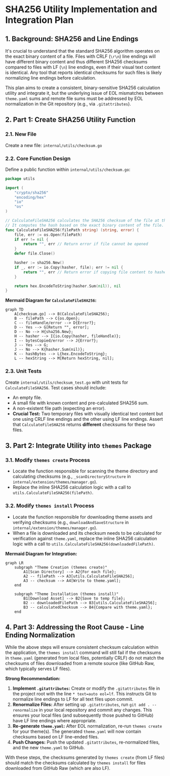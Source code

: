 # SHA256 Utility Implementation and Integration Plan

## 1. Background: SHA256 and Line Endings

It's crucial to understand that the standard SHA256 algorithm operates on the exact binary content of a file. Files with CRLF (`\r\n`) line endings will have different binary content and thus different SHA256 checksums compared to files with LF (`\n`) line endings, even if their visual text content is identical. Any tool that reports identical checksums for such files is likely normalizing line endings before calculation.

This plan aims to create a consistent, binary-sensitive SHA256 calculation utility and integrate it, but the underlying issue of EOL mismatches between `theme.yaml` sums and remote file sums must be addressed by EOL normalization in the Git repository (e.g., via `.gitattributes`).

## 2. Part 1: Create SHA256 Utility Function

### 2.1. New File
Create a new file: `internal/utils/checksum.go`

### 2.2. Core Function Design
Define a public function within `internal/utils/checksum.go`:

```go
package utils

import (
	"crypto/sha256"
	"encoding/hex"
	"io"
	"os"
)

// CalculateFileSHA256 calculates the SHA256 checksum of the file at the given path.
// It computes the hash based on the exact binary content of the file.
func CalculateFileSHA256(filePath string) (string, error) {
	file, err := os.Open(filePath)
	if err != nil {
		return "", err // Return error if file cannot be opened
	}
	defer file.Close()

	hasher := sha256.New()
	if _, err := io.Copy(hasher, file); err != nil {
		return "", err // Return error if copying file content to hasher fails
	}

	return hex.EncodeToString(hasher.Sum(nil)), nil
}
```

**Mermaid Diagram for `CalculateFileSHA256`:**
```mermaid
graph TD
    A[checksum.go] --> B(CalculateFileSHA256);
    B -- filePath --> C{os.Open};
    C -- fileHandle/error --> D{Error?};
    D -- Yes --> G[Return "", error];
    D -- No --> H{sha256.New};
    H -- hasher --> I{io.Copy(hasher, fileHandle)};
    I -- bytesCopied/error --> J{Error?};
    J -- Yes --> G;
    J -- No --> K{hasher.Sum(nil)};
    K -- hashBytes --> L{hex.EncodeToString};
    L -- hexString --> M[Return hexString, nil];
```

### 2.3. Unit Tests
Create `internal/utils/checksum_test.go` with unit tests for `CalculateFileSHA256`.
Test cases should include:
*   An empty file.
*   A small file with known content and pre-calculated SHA256 sum.
*   A non-existent file path (expecting an error).
*   **Crucial Test:** Two temporary files with visually identical text content but one using CRLF line endings and the other using LF line endings. Assert that `CalculateFileSHA256` returns **different** checksums for these two files.

## 3. Part 2: Integrate Utility into `themes` Package

### 3.1. Modify `themes create` Process
*   Locate the function responsible for scanning the theme directory and calculating checksums (e.g., `_scanDirectoryStructure` in `internal/extension/themes/manager.go`).
*   Replace the inline SHA256 calculation logic with a call to `utils.CalculateFileSHA256(filePath)`.

### 3.2. Modify `themes install` Process
*   Locate the function responsible for downloading theme assets and verifying checksums (e.g., `downloadAndSaveStructure` in `internal/extension/themes/manager.go`).
*   When a file is downloaded and its checksum needs to be calculated for verification against `theme.yaml`, replace the inline SHA256 calculation logic with a call to `utils.CalculateFileSHA256(downloadedFilePath)`.

**Mermaid Diagram for Integration:**
```mermaid
graph LR
    subgraph "Theme Creation (themes create)"
        A1[Scan Directory] --> A2{For each file};
        A2 -- filePath --> A3[utils.CalculateFileSHA256];
        A3 -- checksum --> A4[Write to theme.yaml];
    end

    subgraph "Theme Installation (themes install)"
        B1[Download Asset] --> B2{Save to temp file};
        B2 -- downloadedFilePath --> B3[utils.CalculateFileSHA256];
        B3 -- calculatedChecksum --> B4{Compare with theme.yaml};
    end
```

## 4. Part 3: Addressing the Root Cause - Line Ending Normalization

While the above steps will ensure consistent checksum calculation within the application, the `themes install` command will still fail if the checksums in `theme.yaml` (generated from local files, potentially CRLF) do not match the checksums of files downloaded from a remote source (like GitHub Raw, which typically serves LF files).

**Strong Recommendation:**
1.  **Implement `.gitattributes`:** Create or modify the `.gitattributes` file in the project root with the line `* text=auto eol=lf`. This instructs Git to normalize line endings to LF for all text files upon commit.
2.  **Renormalize Files:** After setting up `.gitattributes`, run `git add . --renormalize` in your local repository and commit any changes. This ensures your local files (and subsequently those pushed to GitHub) have LF line endings where appropriate.
3.  **Re-generate `theme.yaml`:** After EOL normalization, re-run `themes create` for your theme(s). The generated `theme.yaml` will now contain checksums based on LF line-ended files.
4.  **Push Changes:** Push the updated `.gitattributes`, re-normalized files, and the new `theme.yaml` to GitHub.

With these steps, the checksums generated by `themes create` (from LF files) should match the checksums calculated by `themes install` for files downloaded from GitHub Raw (which are also LF).